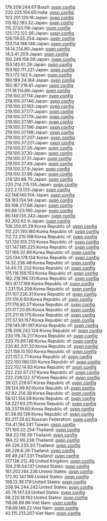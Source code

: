 179.209.244.67:Brazil: [ovpn config](vpn/179_209_244_67.ovpn)  
220.225.104.65:India: [ovpn config](vpn/220_225_104_65.ovpn)  
103.201.129.18:Japan: [ovpn config](vpn/103_201_129_18.ovpn)  
115.162.193.32:Japan: [ovpn config](vpn/115_162_193_32.ovpn)  
115.37.83.116:Japan: [ovpn config](vpn/115_37_83_116.ovpn)  
125.172.122.95:Japan: [ovpn config](vpn/125_172_122_95.ovpn)  
126.119.55.254:Japan: [ovpn config](vpn/126_119_55_254.ovpn)  
133.114.198.148:Japan: [ovpn config](vpn/133_114_198_148.ovpn)  
14.14.214.80:Japan: [ovpn config](vpn/14_14_214_80.ovpn)  
14.3.41.203:Japan: [ovpn config](vpn/14_3_41_203.ovpn)  
150.249.156.59:Japan: [ovpn config](vpn/150_249_156_59.ovpn)  
153.145.61.29:Japan: [ovpn config](vpn/153_145_61_29.ovpn)  
153.162.111.221:Japan: [ovpn config](vpn/153_162_111_221.ovpn)  
153.172.142.5:Japan: [ovpn config](vpn/153_172_142_5.ovpn)  
180.199.24.184:Japan: [ovpn config](vpn/180_199_24_184.ovpn)  
182.167.216.61:Japan: [ovpn config](vpn/182_167_216_61.ovpn)  
211.18.114.66:Japan: [ovpn config](vpn/211_18_114_66.ovpn)  
219.100.37.114:Japan: [ovpn config](vpn/219_100_37_114.ovpn)  
219.100.37.146:Japan: [ovpn config](vpn/219_100_37_146.ovpn)  
219.100.37.163:Japan: [ovpn config](vpn/219_100_37_163.ovpn)  
219.100.37.177:Japan: [ovpn config](vpn/219_100_37_177.ovpn)  
219.100.37.179:Japan: [ovpn config](vpn/219_100_37_179.ovpn)  
219.100.37.181:Japan: [ovpn config](vpn/219_100_37_181.ovpn)  
219.100.37.186:Japan: [ovpn config](vpn/219_100_37_186.ovpn)  
219.100.37.198:Japan: [ovpn config](vpn/219_100_37_198.ovpn)  
219.100.37.207:Japan: [ovpn config](vpn/219_100_37_207.ovpn)  
219.100.37.221:Japan: [ovpn config](vpn/219_100_37_221.ovpn)  
219.100.37.26:Japan: [ovpn config](vpn/219_100_37_26.ovpn)  
219.100.37.30:Japan: [ovpn config](vpn/219_100_37_30.ovpn)  
219.100.37.31:Japan: [ovpn config](vpn/219_100_37_31.ovpn)  
219.100.37.49:Japan: [ovpn config](vpn/219_100_37_49.ovpn)  
219.100.37.9:Japan: [ovpn config](vpn/219_100_37_9.ovpn)  
219.100.37.98:Japan: [ovpn config](vpn/219_100_37_98.ovpn)  
219.120.88.70:Japan: [ovpn config](vpn/219_120_88_70.ovpn)  
220.214.215.135:Japan: [ovpn config](vpn/220_214_215_135.ovpn)  
222.2.13.125:Japan: [ovpn config](vpn/222_2_13_125.ovpn)  
42.148.140.154:Japan: [ovpn config](vpn/42_148_140_154.ovpn)  
58.183.134.94:Japan: [ovpn config](vpn/58_183_134_94.ovpn)  
60.108.217.68:Japan: [ovpn config](vpn/60_108_217_68.ovpn)  
60.68.123.190:Japan: [ovpn config](vpn/60_68_123_190.ovpn)  
90.149.135.242:Japan: [ovpn config](vpn/90_149_135_242.ovpn)  
92.202.62.9:Japan: [ovpn config](vpn/92_202_62_9.ovpn)  
106.250.61.29:Korea Republic of: [ovpn config](vpn/106_250_61_29.ovpn)  
112.221.193.180:Korea Republic of: [ovpn config](vpn/112_221_193_180.ovpn)  
112.72.215.198:Korea Republic of: [ovpn config](vpn/112_72_215_198.ovpn)  
121.130.105.213:Korea Republic of: [ovpn config](vpn/121_130_105_213.ovpn)  
121.147.185.225:Korea Republic of: [ovpn config](vpn/121_147_185_225.ovpn)  
121.165.32.89:Korea Republic of: [ovpn config](vpn/121_165_32_89.ovpn)  
125.134.178.134:Korea Republic of: [ovpn config](vpn/125_134_178_134.ovpn)  
14.32.236.48:Korea Republic of: [ovpn config](vpn/14_32_236_48.ovpn)  
14.40.72.232:Korea Republic of: [ovpn config](vpn/14_40_72_232.ovpn)  
175.116.156.153:Korea Republic of: [ovpn config](vpn/175_116_156_153.ovpn)  
182.218.196.131:Korea Republic of: [ovpn config](vpn/182_218_196_131.ovpn)  
183.97.17.169:Korea Republic of: [ovpn config](vpn/183_97_17_169.ovpn)  
1.231.154.208:Korea Republic of: [ovpn config](vpn/1_231_154_208.ovpn)  
211.107.226.31:Korea Republic of: [ovpn config](vpn/211_107_226_31.ovpn)  
211.176.6.93:Korea Republic of: [ovpn config](vpn/211_176_6_93.ovpn)  
211.176.80.27:Korea Republic of: [ovpn config](vpn/211_176_80_27.ovpn)  
211.177.20.95:Korea Republic of: [ovpn config](vpn/211_177_20_95.ovpn)  
211.211.16.175:Korea Republic of: [ovpn config](vpn/211_211_16_175.ovpn)  
211.57.93.157:Korea Republic of: [ovpn config](vpn/211_57_93_157.ovpn)  
218.145.181.197:Korea Republic of: [ovpn config](vpn/218_145_181_197.ovpn)  
218.209.242.134:Korea Republic of: [ovpn config](vpn/218_209_242_134.ovpn)  
220.118.74.217:Korea Republic of: [ovpn config](vpn/220_118_74_217.ovpn)  
220.70.89.136:Korea Republic of: [ovpn config](vpn/220_70_89_136.ovpn)  
220.82.201.32:Korea Republic of: [ovpn config](vpn/220_82_201_32.ovpn)  
221.156.10.150:Korea Republic of: [ovpn config](vpn/221_156_10_150.ovpn)  
221.157.2.71:Korea Republic of: [ovpn config](vpn/221_157_2_71.ovpn)  
222.100.166.130:Korea Republic of: [ovpn config](vpn/222_100_166_130.ovpn)  
222.102.14.83:Korea Republic of: [ovpn config](vpn/222_102_14_83.ovpn)  
222.232.67.217:Korea Republic of: [ovpn config](vpn/222_232_67_217.ovpn)  
222.239.122.37:Korea Republic of: [ovpn config](vpn/222_239_122_37.ovpn)  
39.121.228.67:Korea Republic of: [ovpn config](vpn/39_121_228_67.ovpn)  
39.124.99.92:Korea Republic of: [ovpn config](vpn/39_124_99_92.ovpn)  
42.82.214.39:Korea Republic of: [ovpn config](vpn/42_82_214_39.ovpn)  
58.121.154.59:Korea Republic of: [ovpn config](vpn/58_121_154_59.ovpn)  
58.227.93.211:Korea Republic of: [ovpn config](vpn/58_227_93_211.ovpn)  
58.237.19.60:Korea Republic of: [ovpn config](vpn/58_237_19_60.ovpn)  
61.38.95.138:Korea Republic of: [ovpn config](vpn/61_38_95_138.ovpn)  
83.217.28.62:Russian Federation: [ovpn config](vpn/83_217_28_62.ovpn)  
114.41.194.241:Taiwan: [ovpn config](vpn/114_41_194_241.ovpn)  
171.100.22.254:Thailand: [ovpn config](vpn/171_100_22_254.ovpn)  
184.22.118.39:Thailand: [ovpn config](vpn/184_22_118_39.ovpn)  
184.22.90.238:Thailand: [ovpn config](vpn/184_22_90_238.ovpn)  
49.228.233.20:Thailand: [ovpn config](vpn/49_228_233_20.ovpn)  
49.228.8.26:Thailand: [ovpn config](vpn/49_228_8_26.ovpn)  
49.49.247.231:Thailand: [ovpn config](vpn/49_49_247_231.ovpn)  
217.138.212.46:United Kingdom: [ovpn config](vpn/217_138_212_46.ovpn)  
104.218.54.137:United States: [ovpn config](vpn/104_218_54_137.ovpn)  
161.202.144.236:United States: [ovpn config](vpn/161_202_144_236.ovpn)  
172.92.147.199:United States: [ovpn config](vpn/172_92_147_199.ovpn)  
198.13.36.179:United States: [ovpn config](vpn/198_13_36_179.ovpn)  
208.94.244.242:United States: [ovpn config](vpn/208_94_244_242.ovpn)  
45.76.147.33:United States: [ovpn config](vpn/45_76_147_33.ovpn)  
98.220.18.182:United States: [ovpn config](vpn/98_220_18_182.ovpn)  
118.68.89.96:Viet Nam: [ovpn config](vpn/118_68_89_96.ovpn)  
118.69.149.22:Viet Nam: [ovpn config](vpn/118_69_149_22.ovpn)  
42.115.213.207:Viet Nam: [ovpn config](vpn/42_115_213_207.ovpn)  
